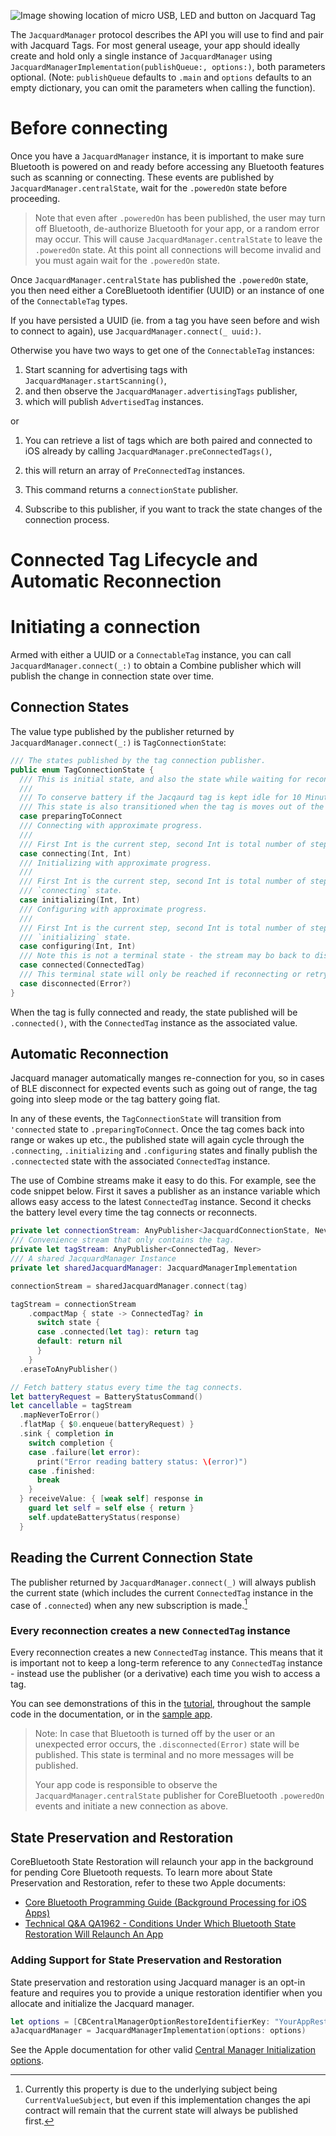 ![Image showing location of micro USB, LED and button on Jacquard Tag](https://lh3.googleusercontent.com/qo9tyWdqWNIB_1y2YDUIAUmSiY9I9qietKl4S2x1jOdZCOcNyoWreUCwpy6_eg1zzg=w900)

The `JacquardManager` protocol describes the API you will use to find
and pair with Jacquard Tags. For most general useage, your app should
ideally create and hold only a single instance of `JacquardManager`
using `JacquardManagerImplementation(publishQueue:, options:)`, both
parameters optional. (Note: `publishQueue` defaults to `.main` and
`options` defaults to an empty dictionary, you can omit the parameters
when calling the function).

# Before connecting

Once you have a `JacquardManager` instance, it is important to make
sure Bluetooth is powered on and ready before accessing any Bluetooth
features such as scanning or connecting. These events are published by
`JacquardManager.centralState`, wait for the `.poweredOn` state before
proceeding.

> Note that even after `.poweredOn` has been published, the user may
> turn off Bluetooth, de-authorize Bluetooth for your app, or a random
> error may occur. This will cause `JacquardManager.centralState` to
> leave the `.poweredOn` state. At this point all connections will
> become invalid and you must again wait for the `.poweredOn` state.

Once `JacquardManager.centralState` has published the `.poweredOn`
state, you then need either a CoreBluetooth identifier (UUID) or an
instance of one of the `ConnectableTag` types.

If you have persisted a UUID (ie. from a tag you have seen before and
wish to connect to again), use `JacquardManager.connect(_ uuid:)`.

Otherwise you have two ways to get one of the `ConnectableTag` instances:

1. Start scanning for advertising tags with `JacquardManager.startScanning()`,
1. and then observe the `JacquardManager.advertisingTags` publisher,
1. which will publish `AdvertisedTag` instances.

or

1. You can retrieve a list of tags which are both paired and connected to iOS already by calling `JacquardManager.preConnectedTags()`,
1. this will return an array of `PreConnectedTag` instances.

2. This command returns a `connectionState` publisher.
3. Subscribe to this publisher, if you want to track the state changes of the connection process.

# Connected Tag Lifecycle and Automatic Reconnection

# Initiating a connection

Armed with either a UUID or a `ConnectableTag` instance, you can call
`JacquardManager.connect(_:)` to obtain a Combine publisher which will
publish the change in connection state over time.

## Connection States

The value type published by the publisher returned by `JacquardManager.connect(_:)` is `TagConnectionState`:


```swift
/// The states published by the tag connection publisher.
public enum TagConnectionState {
  /// This is initial state, and also the state while waiting for reconnection.
  ///
  /// To conserve battery if the Jacqaurd tag is kept idle for 10 Minutes it will drop BLE connection.
  /// This state is also transitioned when the tag is moves out of the Bluetooth range of the mobile device.
  case preparingToConnect
  /// Connecting with approximate progress.
  ///
  /// First Int is the current step, second Int is total number of steps (including initializing)
  case connecting(Int, Int)
  /// Initializing with approximate progress.
  ///
  /// First Int is the current step, second Int is total number of steps. This continues on from the progress reported by the
  /// `connecting` state.
  case initializing(Int, Int)
  /// Configuring with approximate progress.
  ///
  /// First Int is the current step, second Int is total number of steps. This continues on from the progress reported by the
  /// `initializing` state.
  case configuring(Int, Int)
  /// Note this is not a terminal state - the stream may bo back to disconnected, and then subsequently reconnect again.
  case connected(ConnectedTag)
  /// This terminal state will only be reached if reconnecting or retrying is not possible.
  case disconnected(Error?)
}
```

When the tag is fully connected and ready, the state published will be
`.connected()`, with the `ConnectedTag` instance as the associated
value.

## Automatic Reconnection

Jacquard manager automatically manges re-connection for you, so in
cases of BLE disconnect for expected events such as going out of
range, the tag going into sleep mode or the tag battery going flat.

In any of these events, the `TagConnectionState` will transition from
`'connected` state to `.preparingToConnect`. Once the tag comes back
into range or wakes up etc., the published state will again cycle
through the `.connecting`, `.initializing` and `.configuring` states
and finally publish the `.connectected` state with the associated
`ConnectedTag` instance.

The use of Combine streams make it easy to do this. For example, see
the code snippet below. First it saves a publisher as an instance
variable which allows easy access to the latest `ConnectedTag`
instance. Second it checks the battery level every time the tag
connects or reconnects.


```swift
private let connectionStream: AnyPublisher<JacquardConnectionState, Never>
/// Convenience stream that only contains the tag.
private let tagStream: AnyPublisher<ConnectedTag, Never>
/// A shared JacquardManager Instance
private let sharedJacquardManager: JacquardManagerImplementation

connectionStream = sharedJacquardManager.connect(tag)

tagStream = connectionStream
    .compactMap { state -> ConnectedTag? in
      switch state {
      case .connected(let tag): return tag
      default: return nil
      }
    }
  .eraseToAnyPublisher()

// Fetch battery status every time the tag connects.
let batteryRequest = BatteryStatusCommand()
let cancellable = tagStream
  .mapNeverToError()
  .flatMap { $0.enqueue(batteryRequest) }
  .sink { completion in
    switch completion {
    case .failure(let error):
      print("Error reading battery status: \(error)")
    case .finished:
      break
    }
  } receiveValue: { [weak self] response in
    guard let self = self else { return }
    self.updateBatteryStatus(response)
  }
```

## Reading the Current Connection State

The publisher returned by `JacquardManager.connect(_)` will always
publish the current state (which includes the current `ConnectedTag`
instance in the case of `.connected`) when any new subscription is
made.[^1]

[^1]: Currently this property is due to the underlying subject being
    `CurrentValueSubject`, but even if this implementation changes the
    api contract will remain that the current state will always be
    published first.

### Every reconnection creates a new `ConnectedTag` instance

Every reconnection creates a new `ConnectedTag` instance. This means
that it is important not to keep a long-term reference to any
`ConnectedTag` instance - instead use the publisher (or a derivative)
each time you wish to access a tag.

You can see demonstrations of this in the [tutorial](tutorial.html),
throughout the sample code in the documentation, or in the [sample
app](https://github.com/google/JacquardSDKiOS).

> Note: In case that Bluetooth is turned off by the user or an
> unexpected error occurs, the `.disconnected(Error)` state will be
> published. This state is terminal and no more messages will be
> published.
>
> Your app code is responsible to observe the
> `JacquardManager.centralState` publisher for CoreBluetooth
> `.poweredOn` events and initiate a new connection as above.

## State Preservation and Restoration

CoreBluetooth State Restoration will relaunch your app in the
background for pending Core Bluetooth requests. To learn more about
State Preservation and Restoration, refer to these two Apple
documents:

* [Core Bluetooth Programming Guide (Background Processing for iOS
  Apps)](https://developer.apple.com/library/archive/documentation/NetworkingInternetWeb/Conceptual/CoreBluetooth_concepts/CoreBluetoothBackgroundProcessingForIOSApps/PerformingTasksWhileYourAppIsInTheBackground.html)
* [Technical Q&A QA1962 - Conditions Under Which Bluetooth State
  Restoration Will Relaunch An
  App](https://developer.apple.com/library/archive/qa/qa1962/_index.html)

### Adding Support for State Preservation and Restoration

State preservation and restoration using Jacquard manager is an opt-in
feature and requires you to provide a unique restoration identifier
when you allocate and initialize the Jacquard manager.

```swift
let options = [CBCentralManagerOptionRestoreIdentifierKey: "YourAppRestoreIdentifier"]
aJacquardManager = JacquardManagerImplementation(options: options)
```

See the Apple documentation for other valid [Central Manager
Initialization
options](https://developer.apple.com/documentation/corebluetooth/cbcentralmanager/central_manager_initialization_options).

